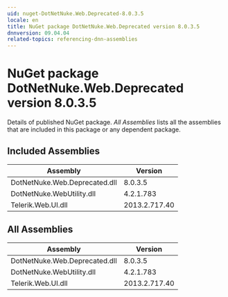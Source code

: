 ```yaml
---
uid: nuget-DotNetNuke.Web.Deprecated-8.0.3.5
locale: en
title: NuGet package DotNetNuke.Web.Deprecated version 8.0.3.5
dnnversion: 09.04.04
related-topics: referencing-dnn-assemblies
---
```


# NuGet package DotNetNuke.Web.Deprecated version 8.0.3.5
Details of published NuGet package.
*All Assemblies* lists all the assemblies that are included in this package or any dependent package.

## Included Assemblies

|Assembly|Version|
|---|---|
|DotNetNuke.Web.Deprecated.dll|8.0.3.5|
|DotNetNuke.WebUtility.dll|4.2.1.783|
|Telerik.Web.UI.dll|2013.2.717.40|

## All Assemblies

|Assembly|Version|
|---|---|
|DotNetNuke.Web.Deprecated.dll|8.0.3.5|
|DotNetNuke.WebUtility.dll|4.2.1.783|
|Telerik.Web.UI.dll|2013.2.717.40|

